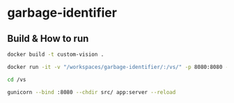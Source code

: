 # garbage-identifier

## Build & How to run

```bash
docker build -t custom-vision .

docker run -it -v "/workspaces/garbage-identifier/:/vs/" -p 8080:8080 -e PORT=8080 custom-vision bash

cd /vs

gunicorn --bind :8080 --chdir src/ app:server --reload

```